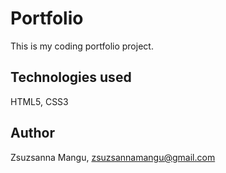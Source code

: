 # Portfolio
This is my coding portfolio project.

## Technologies used
HTML5, CSS3

## Author
Zsuzsanna Mangu, zsuzsannamangu@gmail.com
